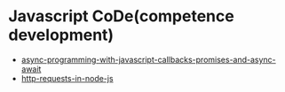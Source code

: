 # Javascript CoDe(competence development)
- [async-programming-with-javascript-callbacks-promises-and-async-await](https://medium.com/codingthesmartway-com-blog/async-programming-with-javascript-callbacks-promises-and-async-await-980e3f144185)
- [http-requests-in-node-js](https://www.twilio.com/blog/2017/08/http-requests-in-node-js.html)